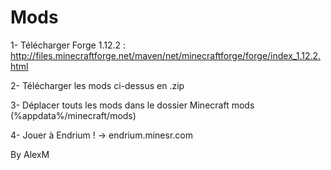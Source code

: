 # Mods


1- Télécharger Forge 1.12.2 : http://files.minecraftforge.net/maven/net/minecraftforge/forge/index_1.12.2.html

2- Télécharger les mods ci-dessus en .zip

3- Déplacer touts les mods dans le dossier Minecraft mods (%appdata%/minecraft/mods)

4- Jouer à Endrium ! → endrium.minesr.com

By AlexM
